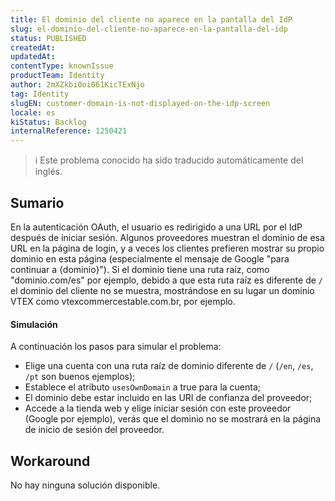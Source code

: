```yaml
---
title: El dominio del cliente no aparece en la pantalla del IdP
slug: el-dominio-del-cliente-no-aparece-en-la-pantalla-del-idp
status: PUBLISHED
createdAt: 
updatedAt: 
contentType: knownIssue
productTeam: Identity
author: 2mXZkbi0oi061KicTExNjo
tag: Identity
slugEN: customer-domain-is-not-displayed-on-the-idp-screen
locale: es
kiStatus: Backlog
internalReference: 1250421
---
```


>ℹ️ Este problema conocido ha sido traducido automáticamente del inglés.

## Sumario


En la autenticación OAuth, el usuario es redirigido a una URL por el IdP después de iniciar sesión. Algunos proveedores muestran el dominio de esa URL en la página de login, y a veces los clientes prefieren mostrar su propio dominio en esta página (especialmente el mensaje de Google "para continuar a {dominio}"). Si el dominio tiene una ruta raíz, como "dominio.com/es" por ejemplo, debido a que esta ruta raíz es diferente de `/` el dominio del cliente no se muestra, mostrándose en su lugar un dominio VTEX como vtexcommercestable.com.br, por ejemplo.


#### Simulación


A continuación los pasos para simular el problema:

- Elige una cuenta con una ruta raíz de dominio diferente de `/` (`/en`, `/es`, `/pt` son buenos ejemplos);
- Establece el atributo `usesOwnDomain` a true para la cuenta;
- El dominio debe estar incluido en las URI de confianza del proveedor;
- Accede a la tienda web y elige iniciar sesión con este proveedor (Google por ejemplo), verás que el dominio no se mostrará en la página de inicio de sesión del proveedor.

## Workaround


No hay ninguna solución disponible.



